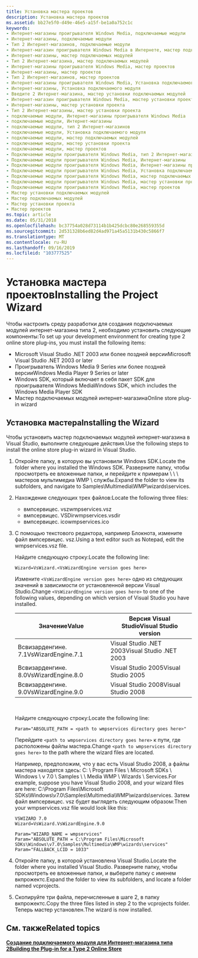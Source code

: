 ```yaml
---
title: Установка мастера проектов
description: Установка мастера проектов
ms.assetid: bb27e5f0-d49e-46e5-a15f-be1a0a752c1c
keywords:
- Интернет-магазины проигрывателя Windows Media, подключаемые модули
- Интернет-магазины, подключаемые модули
- Тип 2 Интернет-магазинов, подключаемые модули
- Интернет-магазин проигрывателя Windows Media в Интернете, мастер подключаемых модулей
- Интернет-магазины, мастер подключаемых модулей
- Тип 2 Интернет-магазина, мастер подключаемых модулей
- Интернет-магазины проигрывателя Windows Media, мастер проектов
- Интернет-магазины, мастер проектов
- Тип 2 Интернет-магазинов, мастер проектов
- Интернет-магазины проигрывателя Windows Media, Установка подключаемого модуля
- Интернет-магазины, Установка подключаемого модуля
- Введите 2 Интернет-магазина, мастер установки подключаемых модулей
- Интернет-магазин проигрывателя Windows Media, мастер установки проекта
- Интернет-магазины, мастер установки проекта
- Тип 2 Интернет-магазины, мастер установки проекта
- подключаемые модули, Интернет-магазины проигрывателя Windows Media
- подключаемые модули, Интернет-магазины
- подключаемые модули, тип 2 Интернет-магазинов
- подключаемые модули, Установка подключаемого модуля
- подключаемые модули, мастер подключаемых модулей
- подключаемые модули, мастер установки проекта
- подключаемые модули, мастер проектов
- Подключаемые модули проигрывателя Windows Media, тип 2 Интернет-магазинов
- Подключаемые модули проигрывателя Windows Media, Интернет-магазины
- Подключаемые модули проигрывателя Windows Media, Интернет-магазины проигрывателя Windows Media
- Подключаемые модули проигрывателя Windows Media, Установка подключаемого модуля
- Подключаемые модули проигрывателя Windows Media, мастер подключаемых модулей
- Подключаемые модули проигрывателя Windows Media, мастер установки проекта
- Подключаемые модули проигрывателя Windows Media, мастер проектов
- Мастер установки подключаемых модулей
- Мастер подключаемых модулей
- Мастер установки проекта
- Мастер проектов
ms.topic: article
ms.date: 05/31/2018
ms.openlocfilehash: bc37754a028d73114b1b425dcbc80e268559355d
ms.sourcegitcommit: 2d531328b6ed82d4ad971a45a5131b430c5866f7
ms.translationtype: MT
ms.contentlocale: ru-RU
ms.lasthandoff: 09/16/2019
ms.locfileid: "103777525"
---
```

# <a name="installing-the-project-wizard"></a><span data-ttu-id="e744d-136">Установка мастера проектов</span><span class="sxs-lookup"><span data-stu-id="e744d-136">Installing the Project Wizard</span></span>

<span data-ttu-id="e744d-137">Чтобы настроить среду разработки для создания подключаемых модулей интернет-магазина типа 2, необходимо установить следующие компоненты:</span><span class="sxs-lookup"><span data-stu-id="e744d-137">To set up your development environment for creating type 2 online store plug-ins, you must install the following items:</span></span>

-   <span data-ttu-id="e744d-138">Microsoft Visual Studio .NET 2003 или более поздней версии</span><span class="sxs-lookup"><span data-stu-id="e744d-138">Microsoft Visual Studio .NET 2003 or later</span></span>
-   <span data-ttu-id="e744d-139">Проигрыватель Windows Media 9 Series или более поздней версии</span><span class="sxs-lookup"><span data-stu-id="e744d-139">Windows Media Player 9 Series or later</span></span>
-   <span data-ttu-id="e744d-140">Windows SDK, который включает в себя пакет SDK для проигрывателя Windows Media</span><span class="sxs-lookup"><span data-stu-id="e744d-140">Windows SDK, which includes the Windows Media Player SDK</span></span>
-   <span data-ttu-id="e744d-141">Мастер подключаемых модулей интернет-магазина</span><span class="sxs-lookup"><span data-stu-id="e744d-141">Online store plug-in wizard</span></span>

## <a name="installing-the-wizard"></a><span data-ttu-id="e744d-142">Установка мастера</span><span class="sxs-lookup"><span data-stu-id="e744d-142">Installing the Wizard</span></span>

<span data-ttu-id="e744d-143">Чтобы установить мастер подключаемых модулей интернет-магазина в Visual Studio, выполните следующие действия.</span><span class="sxs-lookup"><span data-stu-id="e744d-143">Use the following steps to install the online store plug-in wizard in Visual Studio.</span></span>

1.  <span data-ttu-id="e744d-144">Откройте папку, в которую вы установили Windows SDK.</span><span class="sxs-lookup"><span data-stu-id="e744d-144">Locate the folder where you installed the Windows SDK.</span></span> <span data-ttu-id="e744d-145">Разверните папку, чтобы просмотреть ее вложенные папки, и перейдите к примерам \\ \\ \\ мастеров мультимедиа WMP \\ службы.</span><span class="sxs-lookup"><span data-stu-id="e744d-145">Expand the folder to view its subfolders, and navigate to Samples\\Multimedia\\WMP\\wizards\\services.</span></span>
2.  <span data-ttu-id="e744d-146">Нахождение следующих трех файлов:</span><span class="sxs-lookup"><span data-stu-id="e744d-146">Locate the following three files:</span></span>
    -   <span data-ttu-id="e744d-147">вмпсервицес. vsz</span><span class="sxs-lookup"><span data-stu-id="e744d-147">wmpservices.vsz</span></span>
    -   <span data-ttu-id="e744d-148">вмпсервицес. VSDir</span><span class="sxs-lookup"><span data-stu-id="e744d-148">wmpservices.vsdir</span></span>
    -   <span data-ttu-id="e744d-149">вмпсервицес. ico</span><span class="sxs-lookup"><span data-stu-id="e744d-149">wmpservices.ico</span></span>
3.  <span data-ttu-id="e744d-150">С помощью текстового редактора, например Блокнота, измените файл вмпсервицес. vsz.</span><span class="sxs-lookup"><span data-stu-id="e744d-150">Using a text editor such as Notepad, edit the wmpservices.vsz file.</span></span>

    <span data-ttu-id="e744d-151">Найдите следующую строку:</span><span class="sxs-lookup"><span data-stu-id="e744d-151">Locate the following line:</span></span>

    ```
    Wizard=VsWizard.<VsWizardEngine version goes here>
    ```

    

    <span data-ttu-id="e744d-152">Измените `<VsWizardEngine version goes here>` одно из следующих значений в зависимости от установленной версии Visual Studio.</span><span class="sxs-lookup"><span data-stu-id="e744d-152">Change `<VsWizardEngine version goes here>` to one of the following values, depending on which version of Visual Studio you have installed.</span></span>

    

    | <span data-ttu-id="e744d-153">Значение</span><span class="sxs-lookup"><span data-stu-id="e744d-153">Value</span></span>              | <span data-ttu-id="e744d-154">Версия Visual Studio</span><span class="sxs-lookup"><span data-stu-id="e744d-154">Visual Studio version</span></span>   |
    |--------------------|-------------------------|
    | <span data-ttu-id="e744d-155">Всвизарденгине. 7.1</span><span class="sxs-lookup"><span data-stu-id="e744d-155">VsWizardEngine.7.1</span></span> | <span data-ttu-id="e744d-156">Visual Studio .NET 2003</span><span class="sxs-lookup"><span data-stu-id="e744d-156">Visual Studio .NET 2003</span></span> |
    | <span data-ttu-id="e744d-157">Всвизарденгине. 8.0</span><span class="sxs-lookup"><span data-stu-id="e744d-157">VsWizardEngine.8.0</span></span> | <span data-ttu-id="e744d-158">Visual Studio 2005</span><span class="sxs-lookup"><span data-stu-id="e744d-158">Visual Studio 2005</span></span>      |
    | <span data-ttu-id="e744d-159">Всвизарденгине. 9.0</span><span class="sxs-lookup"><span data-stu-id="e744d-159">VsWizardEngine.9.0</span></span> | <span data-ttu-id="e744d-160">Visual Studio 2008</span><span class="sxs-lookup"><span data-stu-id="e744d-160">Visual Studio 2008</span></span>      |

    

     

    <span data-ttu-id="e744d-161">Найдите следующую строку:</span><span class="sxs-lookup"><span data-stu-id="e744d-161">Locate the following line:</span></span>

    ```
    Param="ABSOLUTE_PATH = <path to wmpservices directory goes here>"
    ```

    

    <span data-ttu-id="e744d-162">Перейдите `<path to wmpservices directory goes here>` к пути, где расположены файлы мастера.</span><span class="sxs-lookup"><span data-stu-id="e744d-162">Change `<path to wmpservices directory goes here>` to the path where the wizard files are located.</span></span>

    <span data-ttu-id="e744d-163">Например, предположим, что у вас есть Visual Studio 2008, а файлы мастера находятся здесь: C: \\ Program Files \\ Microsoft SDKs \\ Windows \\ v 7.0 \\ Samples \\ \\ Media WMP \\ Wizards \\ Services.</span><span class="sxs-lookup"><span data-stu-id="e744d-163">For example, suppose you have Visual Studio 2008, and your wizard files are here: C:\\Program Files\\Microsoft SDKs\\Windows\\v7.0\\Samples\\Multimedia\\WMP\\wizards\\services.</span></span> <span data-ttu-id="e744d-164">Затем файл вмпсервицес. vsz будет выглядеть следующим образом:</span><span class="sxs-lookup"><span data-stu-id="e744d-164">Then your wmpservices.vsz file would look like this:</span></span>

    ```
    VSWIZARD 7.0
    Wizard=VsWizard.VsWizardEngine.9.0

    Param="WIZARD_NAME = wmpservices"
    Param="ABSOLUTE_PATH = C:\Program Files\Microsoft SDKs\Windows\v7.0\Samples\Multimedia\WMP\wizards\services"
    Param="FALLBACK_LCID = 1033"
    ```

    

4.  <span data-ttu-id="e744d-165">Откройте папку, в которой установлена Visual Studio.</span><span class="sxs-lookup"><span data-stu-id="e744d-165">Locate the folder where you installed Visual Studio.</span></span> <span data-ttu-id="e744d-166">Разверните папку, чтобы просмотреть ее вложенные папки, и выберите папку с именем вкпрожектс.</span><span class="sxs-lookup"><span data-stu-id="e744d-166">Expand the folder to view its subfolders, and locate a folder named vcprojects.</span></span>
5.  <span data-ttu-id="e744d-167">Скопируйте три файла, перечисленные в шаге 2, в папку вкпрожектс.</span><span class="sxs-lookup"><span data-stu-id="e744d-167">Copy the three files listed in step 2 to the vcprojects folder.</span></span> <span data-ttu-id="e744d-168">Теперь мастер установлен.</span><span class="sxs-lookup"><span data-stu-id="e744d-168">The wizard is now installed.</span></span>

## <a name="related-topics"></a><span data-ttu-id="e744d-169">См. также</span><span class="sxs-lookup"><span data-stu-id="e744d-169">Related topics</span></span>

<dl> <dt>

[<span data-ttu-id="e744d-170">**Создание подключаемого модуля для Интернет-магазина типа 2**</span><span class="sxs-lookup"><span data-stu-id="e744d-170">**Building the Plug-in for a Type 2 Online Store**</span></span>](building-the-plug-in-for-a-type-2-online-store.md)
</dt> </dl>

 

 




